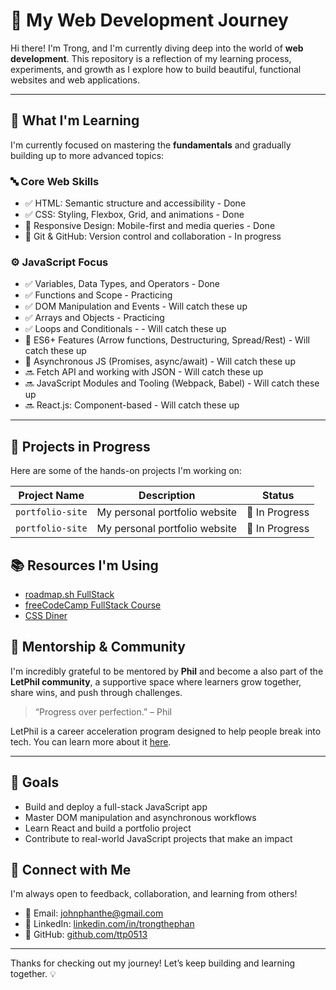 # 🚀 My Web Development Journey

Hi there! I'm Trong, and I'm currently diving deep into the world of **web development**. This repository is a reflection of my learning process, experiments, and growth as I explore how to build beautiful, functional websites and web applications.

---

## 🧠 What I'm Learning

I'm currently focused on mastering the **fundamentals** and gradually building up to more advanced topics:

### 🔤 Core Web Skills
- ✅ HTML: Semantic structure and accessibility - Done
- ✅ CSS: Styling, Flexbox, Grid, and animations - Done 
- 🔄 Responsive Design: Mobile-first and media queries - Done
- 🔄 Git & GitHub: Version control and collaboration - In progress

### ⚙️ JavaScript Focus
- ✅ Variables, Data Types, and Operators - Done
- ✅ Functions and Scope - Practicing 
- ✅ DOM Manipulation and Events - Will catch these up 
- ✅ Arrays and Objects - Practicing
- ✅ Loops and Conditionals - - Will catch these up 
- 🔄 ES6+ Features (Arrow functions, Destructuring, Spread/Rest) - Will catch these up 
- 🔄 Asynchronous JS (Promises, async/await) - Will catch these up 
- 🔜 Fetch API and working with JSON - Will catch these up 
- 🔜 JavaScript Modules and Tooling (Webpack, Babel) - Will catch these up 
- 🔜 React.js: Component-based  - Will catch these up 

---

## 📁 Projects in Progress

Here are some of the hands-on projects I'm working on:

| Project Name       | Description                          | Status     |
|--------------------|--------------------------------------|------------|
| `portfolio-site`   | My personal portfolio website        | 🚧 In Progress |
| `portfolio-site`   | My personal portfolio website        | 🚧 In Progress |

## 📚 Resources I'm Using
- [roadmap.sh FullStack](https://roadmap.sh/full-stack)
- [freeCodeCamp FullStack Course](https://www.freecodecamp.org/)
- [CSS Diner](https://flukeout.github.io/)

## 🧭 Mentorship & Community

I'm incredibly grateful to be mentored by **Phil** and become a also part of the **LetPhil community**, a supportive space where learners grow together, share wins, and push through challenges.

> “Progress over perfection.” – Phil

LetPhil is a career acceleration program designed to help people break into tech. You can learn more about it [here](https://letphil.com/).

---
## 🎯 Goals

- Build and deploy a full-stack JavaScript app
- Master DOM manipulation and asynchronous workflows
- Learn React and build a portfolio project
- Contribute to real-world JavaScript projects that make an impact

## 🤝 Connect with Me

I'm always open to feedback, collaboration, and learning from others!

- 📧 Email: johnphanthe@gmail.com
- 💼 LinkedIn: [linkedin.com/in/trongthephan](http://linkedin.com/in/trongthephan)
- 🐙 GitHub: [github.com/ttp0513](https://github.com/ttp0513)

---

Thanks for checking out my journey! Let’s keep building and learning together. 💡
